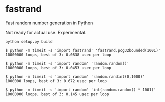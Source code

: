 # fastrand
Fast random number generation in Python

Not ready for actual use. Experimental.

```
python setup.py build
```


```
$ python -m timeit -s 'import fastrand' 'fastrand.pcg32bounded(1001)'
10000000 loops, best of 3: 0.0838 usec per loop

$ python -m timeit -s 'import random' 'random.random()'
10000000 loops, best of 3: 0.0453 usec per loop

$ python -m timeit -s 'import random' 'random.randint(0,1000)'
1000000 loops, best of 3: 0.672 usec per loop

$ python -m timeit -s 'import random' 'int(random.random() * 1001)'
10000000 loops, best of 3: 0.145 usec per loop
```


